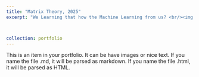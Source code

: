 ```yaml
---
title: "Matrix Theory, 2025"
excerpt: "We Learning that how the Machine Learning from us? <br/><img src='/images/aijunly.jpg'>"



collection: portfolio
---
```


This is an item in your portfolio. It can be have images or nice text. If you name the file .md, it will be parsed as markdown. If you name the file .html, it will be parsed as HTML. 
